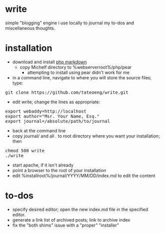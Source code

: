 # write
simple "blogging" engine i use locally to journal my to-dos and miscellaneous thoughts.

# installation
- download and install [php markdown](https://michelf.ca/projects/php-markdown/)
  - copy Michelf directory to %webserverroot%/php/pear
    - attempting to install using pear didn't work for me
- in a command line, navigate to where you will store the source files; type:
<pre>
git clone https://github.com/tateoeng/write.git
</pre>
- edit write; change the lines as appropriate:
<pre>
export webaddy=http://localhost
export author="Msr. Your Name, Esq."
export journal=/absolute/path/to/journal
</pre>
- back at the command line
- copy journal/ and all *.* to root directory where you want your installation; then
<pre>
chmod 500 write
./write
</pre>
- start apache, if it isn't already
- point a browser to the root of your installation
- edit %installroot%/journal/YYYY/MM/DD/index.md to edit the content

# to-dos
- specify desired editor; open the new index.md file in the specified editor.
- generate a link list of archived posts; link to archive index
- fix the "both shims" issue with a "proper" "installer"
